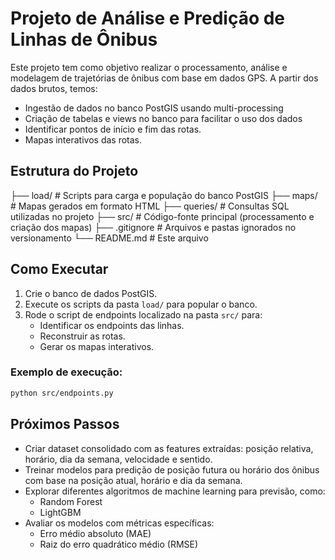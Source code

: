 # Projeto de Análise e Predição de Linhas de Ônibus

Este projeto tem como objetivo realizar o processamento, análise e modelagem de trajetórias de ônibus com base em dados GPS. A partir dos dados brutos, temos:
- Ingestão de dados no banco PostGIS usando multi-processing
- Criação de tabelas e views no banco para facilitar o uso dos dados
- Identificar pontos de início e fim das rotas.
- Mapas interativos das rotas.

## Estrutura do Projeto
├── load/ # Scripts para carga e população do banco PostGIS
├── maps/ # Mapas gerados em formato HTML
├── queries/ # Consultas SQL utilizadas no projeto
├── src/ # Código-fonte principal (processamento e criação dos mapas)
├── .gitignore # Arquivos e pastas ignorados no versionamento
└── README.md # Este arquivo

## Como Executar

1. Crie o banco de dados PostGIS.
2. Execute os scripts da pasta `load/` para popular o banco.
3. Rode o script de endpoints localizado na pasta `src/` para:
   - Identificar os endpoints das linhas.
   - Reconstruir as rotas.
   - Gerar os mapas interativos.

### Exemplo de execução:
```bash
python src/endpoints.py
```

## Próximos Passos

- Criar dataset consolidado com as features extraídas: posição relativa, horário, dia da semana, velocidade e sentido.
- Treinar modelos para predição de posição futura ou horário dos ônibus com base na posição atual, horário e dia da semana.
- Explorar diferentes algoritmos de machine learning para previsão, como:
  - Random Forest
  - LightGBM
- Avaliar os modelos com métricas específicas:
  - Erro médio absoluto (MAE)
  - Raiz do erro quadrático médio (RMSE)
